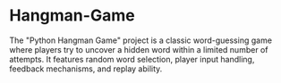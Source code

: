 # Hangman-Game
The "Python Hangman Game" project is a classic word-guessing game where players try to uncover a hidden word within a limited number of attempts. It features random word selection, player input handling, feedback mechanisms, and replay ability. 
